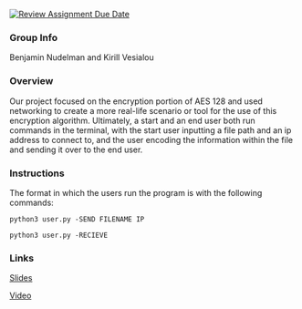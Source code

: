 [![Review Assignment Due Date](https://classroom.github.com/assets/deadline-readme-button-24ddc0f5d75046c5622901739e7c5dd533143b0c8e959d652212380cedb1ea36.svg)](https://classroom.github.com/a/ecp4su41)
### Group Info

Benjamin Nudelman and Kirill Vesialou

### Overview

Our project focused on the encryption portion of AES 128 and used networking to create a more real-life scenario or tool for the use of this encryption algorithm. Ultimately, a start and an end user both run commands in the terminal, with the start user inputting a file path and an ip address to connect to, and the user encoding the information within the file and sending it over to the end user.

### Instructions

The format in which the users run the program is with the following commands:

```
python3 user.py -SEND FILENAME IP
```

```
python3 user.py -RECIEVE
```

### Links

[Slides](https://docs.google.com/presentation/d/1AI8hnmHGH2ibZwiNcPsUuSHMpycGfp_10bsVOW5Ahbc/edit?usp=sharing)

[Video](https://drive.google.com/file/d/1e2E61WLRIPeCOk-9ApudGjfYwmxWj2YV/view?usp=sharing)
